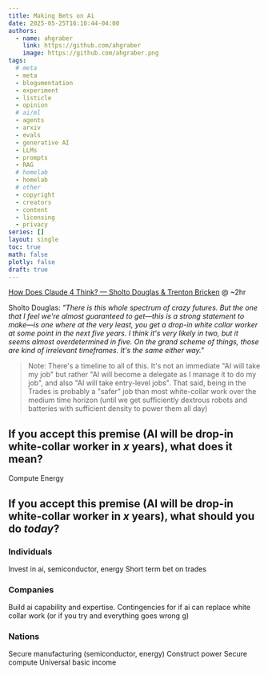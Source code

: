 ```yaml
---
title: Making Bets on Ai
date: 2025-05-25T16:10:44-04:00
authors:
  - name: ahgraber
    link: https://github.com/ahgraber
    image: https://github.com/ahgraber.png
tags:
  # meta
  - meta
  - blogumentation
  - experiment
  - listicle
  - opinion
  # ai/ml
  - agents
  - arxiv
  - evals
  - generative AI
  - LLMs
  - prompts
  - RAG
  # homelab
  - homelab
  # other
  - copyright
  - creators
  - content
  - licensing
  - privacy
series: []
layout: single
toc: true
math: false
plotly: false
draft: true
---
```


[How Does Claude 4 Think? — Sholto Douglas & Trenton Bricken](https://www.dwarkesh.com/p/sholto-trenton-2) @ ~2hr

Sholto Douglas: _"There is this whole spectrum of crazy futures. But the one that I feel we're almost guaranteed to get—this is a strong statement to make—is one where at the very least, you get a drop-in white collar worker at some point in the next five years. I think it's very likely in two, but it seems almost overdetermined in five. On the grand scheme of things, those are kind of irrelevant timeframes. It's the same either way."_

> Note:
> There's a timeline to all of this. It's not an immediate "AI will take my job" but rather "AI will become a delegate as I manage it to do my job", and also "AI will take entry-level jobs".
> That said, being in the Trades is probably a "safer" job than most white-collar work over the medium time horizon (until we get sufficiently dextrous robots and batteries with sufficient density to power them all day)

## If you accept this premise (AI will be drop-in white-collar worker in _x_ years), what does it mean?

Compute
Energy

## If you accept this premise (AI will be drop-in white-collar worker in _x_ years), what should you do _today_?

### Individuals

Invest in ai, semiconductor, energy
Short term bet on trades

### Companies

Build ai capability and expertise. Contingencies for if ai can replace white collar work (or if you try and everything goes wrong g)

### Nations

Secure manufacturing (semiconductor, energy)
Construct power
Secure compute
Universal basic income

